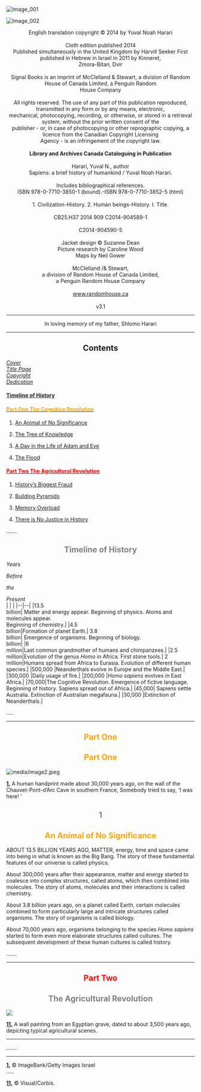<a id="Cover"></a>

![Image_001](https://dl.dropboxusercontent.com/scl/fi/nt3vnaksrv7uhtjyuvr3s/Image_001.jpg?rlkey=sethqvtl7lfyvcv0ghcld4j6c&st=t0ssnyer&dl=0)
    

<a id="titlepage"></a>

![Image_002](https://dl.dropboxusercontent.com/scl/fi/zljnd6clhpm8py4gvpvj9/Image_002.jpg?rlkey=0xid1iz928atf8v0xhbefuq6i&st=9bzb31z7&dl=0)
 

<a id="Copyright"></a>

<p style = "text-align: center;">English translation copyright © 2014 by Yuval Noah Harari <br>  
<br>
Cloth edition published 2014  <br>
Published simultaneously in the United Kingdom by Harvill Seeker First published in Hebrew in Israel in 2011 by Kinneret,
<br>
Zmora-Bitan, Dvir<br>
<br>
Signal Books is an imprint of McClelland & Stewart, a division of Random House of Canada Limited, a Penguin Random<br>
House Company<br>
<br>
All rights reserved. The use of any part of this publication reproduced, transmitted in any form or by any means, electronic,<br>
mechanical, photocopying, recording, or otherwise, or stored in a retrieval system, without the prior written consent of the<br>
publisher - or, in case of photocopying or other reprographic copying, a licence from the Canadian Copyright Licensing<br>
Agency - is an infringement of the copyright law.<br>
<br>
<b>Library and Archives Canada Cataloguing in Publication</b><br>
<br>
Harari, Yuval N., author<br>
Sapiens: a brief history of humankind / Yuval Noah Harari.<br>
<br>
Includes bibliographical references.
<br>
ISBN 978-0-7710-3850-1 (bound).-ISBN 978-0-7710-3852-5 (html)
<br>
<br>
1. Civilization-History. 2. Human beings-History. I. Title.
<br>
<br>
CB25.H37 2014 909 C2014-904589-1
<br>
<br>
C2014-904590-5
<br>
<br>
Jacket design © Suzanne Dean<br>  
Picture research by Caroline Wood <br> 
Maps by Neil Gower<br>
<br>
McClelland /& Stewart,<br>
a division of Random House of Canada Limited,<br>  
a Penguin Random House Company<br>
<br>
<a href = "http://www.randomhouse.ca">www.randomhouse.ca</a>
<br>
<br>
v3.1
</p>



____________

<a id="Dedication"></a>

<p style = "text-align: center;">In loving memory of my father, Shlomo Harari</p>

________

<h2 style = "text-align: center;">Contents</h2> 



[*Cover*](#Cover)  
[*Title Page*](#titlepage)  
[*Copyright*](#Copyright)  
[*Dedication*](#Dedication)  

#### [Timeline of History](#Timeline-of-history)



<h4><a href = "#Part_One"><span style="color:orange">Part One The Cognitive Revolution</span></a></h4>

1.  [An Animal of No Significance]()

2.  [The Tree of Knowledge]()

3.  [A Day in the Life of Adam and Eve]()

4.  [The Flood]()



<h4><a href = "#Part_Two"><span style="color:red"> Part Two The Agricultural Revolution</span></a></h4>




1.  [History’s Biggest Fraud]()

2.  [Building Pyramids]()

3.  [Memory Overload]()

4.  [There is No Justice in History]()

…….


 
<a id="Timeline-of-history"></a>  

<h2 style = "text-align: center;"><span style="color:gray">Timeline of History</h2>

*Years*

*Before*

*the*

*Present*  
|  |  |
|--|--|
|13.5 <br> billion| Matter and energy appear. Beginning of physics. Atoms and molecules appear.<br>Beginning of chemistry.|
|4.5<br> billion|Formation of planet Earth.|
3.8<br> billion| Emergence of organisms. Beginning of biology.<br>billion|
|6<br> million|Last common grandmother of humans and chimpanzees.|
|2.5<br> million|Evolution of the genus *Homo* in Africa. First stone tools.|
2<br> million|Humans spread from Africa to Eurasia. Evolution of different human species.|
|500,000 |Neanderthals evolve in Europe and the Middle East.|
|300,000 |Daily usage of fire.|
|200,000 |*Homo sapiens* evolves in East Africa.|
|70,000|The Cognitive Revolution. Emergence of fictive language.<br>Beginning of history. Sapiens spread out of Africa.|
|45,000| Sapiens settle Australia. Extinction of Australian megafauna.|
|30,000 |Extinction of Neanderthals.|

.....

---------------  

  

<a id="Part_One"></a>

<h2 style = "text-align: center;"><span style="color:orange">Part One</h2>

<h2 style="text-align: center; color:orange;">Part One</h2>


![media/image2.jpeg](https://dl.dropboxusercontent.com/scl/fi/s0t490hmvyvpl3q2dxecx/Image_003.jpg?rlkey=e7uoh1bn0cdkpjc7mgh8aalp6&st=sm5s7ati&dl=0)

<a id="1.Image"></a> [**1.**](#1.Meaning) A human handprint made about 30,000 years ago, on the wall of the Chauvet-Pont-d’Arc Cave in southern France, Somebody tried to say, ‘I was here! ’

<h2 style = "text-align: center;"><span style="color:gray">1</h2>

<h2 style = "text-align: center;"><span style="color:orange">An Animal of No Significance</h2>

ABOUT 13.5 BILLION YEARS AGO, MATTER, energy, time and space came into being in what is known as the Big Bang. The story of these fundamental features of our universe is called physics.

About 300,000 years after their appearance, matter and energy started to coalesce into complex structures, called atoms, which then combined into molecules. The story of atoms, molecules and their interactions is called chemistry.

About 3.8 billion years ago, on a planet called Earth, certain molecules combined to form particularly large and intricate structures called organisms. The story of organisms is called biology.

About 70,000 years ago, organisms belonging to the species *Homo sapiens* started to form even more elaborate structures called cultures. The subsequent development of these human cultures is called history.

.......

------------

<a id="Part Two"></a>  

<h2 style = "text-align: center;"><span style="color:red">Part Two</h2>

<h2 style = "text-align: center;"><span style="color:grey">The Agricultural Revolution </h2>


![](https://dl.dropboxusercontent.com/scl/fi/v5cxzdcwiv12p6f2qj0w6/Image_020.jpg?rlkey=ln4dw363f9v0uiq8womooz86w&st=1qhx75mo&dl=0)

<a id="11.Image"></a> [**11.**](#11.Meaning) A wall painting from an Egyptian grave, dated to about 3,500 years ago, depicting typical agricultural scenes.  

--------------------
.......  

-----------------



<a id="1.Meaning"></a>[**1.**](#1.Image)  © ImageBank/Getty Images Israel  
.....

<a id="11.Meaning"></a>[**11.**](#11.Image) © Visual/Corbis.
